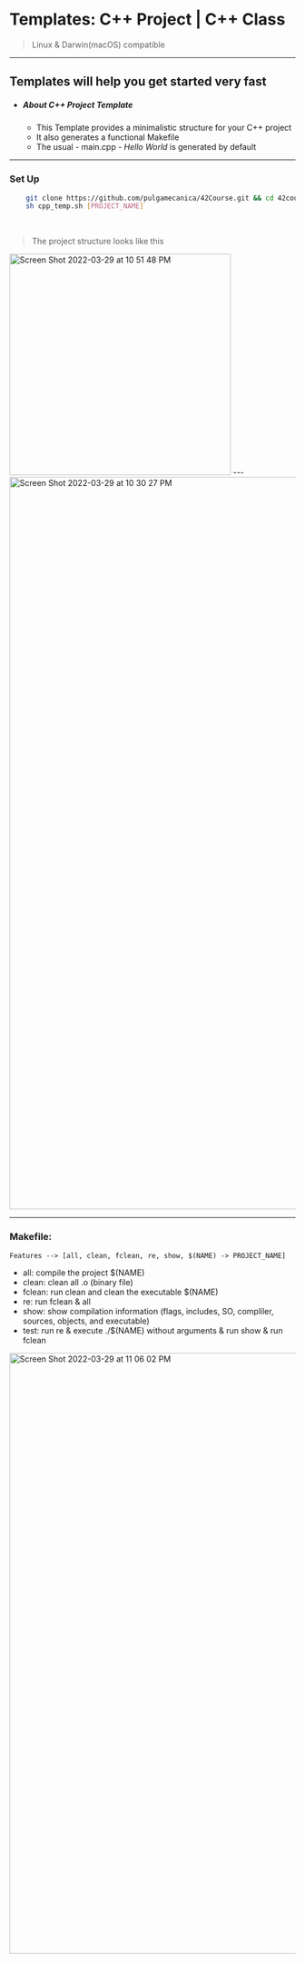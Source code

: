 # Templates:  C++ Project |  C++ Class
> Linux & Darwin(macOS) compatible
---
## Templates will help you get started very fast

-   ##### About C++ Project Template
    + This Template provides a minimalistic structure for your C++ project
    + It also generates a functional Makefile
    + The usual - main.cpp - *Hello World* is generated by default
---
###   Set Up

```bash
    git clone https://github.com/pulgamecanica/42Course.git && cd 42course/42Documentation/Templates/
    sh cpp_temp.sh [PROJECT_NAME]
```
<br>

>   The project structure looks like this

<img width="390" alt="Screen Shot 2022-03-29 at 10 51 48 PM" src="https://user-images.githubusercontent.com/28810331/160714587-1bbb1d85-21ef-4b89-80f4-2232b91e3a08.png">
---
<img width="1290" alt="Screen Shot 2022-03-29 at 10 30 27 PM" src="https://user-images.githubusercontent.com/28810331/160714818-68ecce10-87ef-4f99-bc8f-27d10261d299.png">

---
### Makefile:
    Features --> [all, clean, fclean, re, show, $(NAME) -> PROJECT_NAME]
+   all: compile the project $(NAME)
+   clean: clean all .o (binary file)
+   fclean: run clean and clean the executable $(NAME)
+   re: run fclean & all
+   show: show compilation information (flags, includes, SO, compliler, sources, objects, and executable)
+   test: run re & execute ./$(NAME) without arguments & run show & run fclean

<img width="1058" alt="Screen Shot 2022-03-29 at 11 06 02 PM" src="https://user-images.githubusercontent.com/28810331/160715139-cc37caa1-fb4b-4f9d-a762-526cb3d138ce.png">
